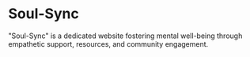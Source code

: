 # Soul-Sync
"Soul-Sync" is a dedicated website fostering mental well-being through empathetic support, resources, and community engagement.
